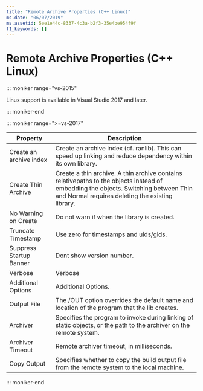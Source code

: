 ```yaml
---
title: "Remote Archive Properties (C++ Linux)"
ms.date: "06/07/2019"
ms.assetid: 5ee1e44c-8337-4c3a-b2f3-35e4be954f9f
f1_keywords: []
---
```


# Remote Archive Properties (C++ Linux)

::: moniker range="vs-2015"

Linux support is available in Visual Studio 2017 and later.

::: moniker-end

::: moniker range=">=vs-2017"

Property | Description
--- | ---
Create an archive index | Create an archive index (cf. ranlib).  This can speed up linking and reduce dependency within its own library.
Create Thin Archive | Create a thin archive.  A thin archive contains relativepaths to the objects instead of embedding the objects.  Switching between Thin and Normal requires deleting the existing library.
No Warning on Create | Do not warn if when the library is created.
Truncate Timestamp | Use zero for timestamps and uids/gids.
Suppress Startup Banner | Dont show version number.
Verbose | Verbose
Additional Options | Additional Options.
Output File | The /OUT option overrides the default name and location of the program that the lib creates.
Archiver | Specifies the program to invoke during linking of static objects, or the path to the archiver on the remote system.
Archiver Timeout | Remote archiver timeout, in milliseconds.
Copy Output | Specifies whether to copy the build output file from the remote system to the local machine.

::: moniker-end
